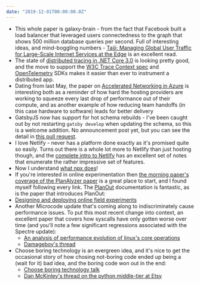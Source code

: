 ```yaml
---
date: "2019-12-01T00:00:00.0Z"
---
```


- This whole paper is galaxy-brain - from the fact that Facebook built a load balancer that leveraged users connectedness to the graph that shows 500 million database queries per second.  Full of interesting ideas, and mind-boggling numbers - [Taiji: Managing Global User Traffic for Large-Scale Internet Services at the Edge] is an excellent read.
- The state of [distributed tracing in .NET Core 3.0] is looking pretty good, and the move to support the [W3C Trace Context spec] and [OpenTelemetry] SDKs makes it easier than ever to instrument a distributed app. 
- Dating from last May, the paper on [Accelerated Networking in Azure] is interesting both as a reminder of how hard the hosting providers are working to squeeze every last drop of performance out of their compute, and as another example of how reducing team handoffs (in this case hardware to software) leads for better delivery
- GatsbyJS now has support for hot schema rebuilds - I've been caught out by not restarting `gatsby develop` when updating the schema, so this is a welcome addition.  No announcement post yet, but you can see the detail in [this pull request][gatsby pull request for schema rebuild].
- I love Netlify - never has a platform done exactly as it's promised quite so easily.  Turns out there is a whole lot more to Netlify than just hosting though, and the [complete intro to Netlify] has an excellent set of notes that enumerate the rather impressive set of features.
- Now I understand [what npx does]!
- If you're interested in online experimentation then [the morning paper's coverage of the PlanAlyzer paper][planalyzer paper] is a great place to start, and I found myself following every link.  The [PlanOut] documentation is fantastic, as is the paper that introduces PlanOut:
- [Designing and deploying online field experiments]
- Another Microcode update that's coming along to indiscriminately cause performance issues.  To put this most recent change into context, an excellent paper that covers how syscalls have only gotten worse over time (and you'll note a few significant regressions associated with the Spectre update):
  - [An analysis of performance evolution of linux's core operations]
  - [Damageboy's thread]
- Choose boring technology is an evergreen idea, and it's nice to get the occasional story of how chosing not-boring code ended up being a (wait for it) bad idea, and the boring code won out in the end:
  - [Choose boring technology talk]
  - [Dan McKinley's thread on the python middle-tier at Etsy]

[Taiji: Managing Global User Traffic for Large-Scale Internet Services at the Edge]: https://research.fb.com/publications/taiji-managing-global-user-traffic-for-large-scale-internet-services-at-the-edge/
[distributed tracing in .NET Core 3.0]: https://devblogs.microsoft.com/aspnet/improvements-in-net-core-3-0-for-troubleshooting-and-monitoring-distributed-apps/
[W3C Trace Context spec]: https://www.w3.org/TR/trace-context/
[OpenTelemetry]: https://opentelemetry.io/
[Accelerated Networking in Azure]: https://blog.acolyer.org/2018/05/01/azure-accelerated-networking-smartnics-in-the-public-cloud/
[PlanOut]: http://facebook.github.io/planout/
[planalyzer paper]: https://blog.acolyer.org/2019/11/22/planalyzer/
[Designing and deploying online field experiments]: https://arxiv.org/pdf/1409.3174v1.pdf
[what npx does]: https://medium.com/@maybekatz/introducing-npx-an-npm-package-runner-55f7d4bd282b
[complete intro to Netlify]: https://www.netlify.com/blog/2019/10/07/complete-intro-to-netlify-in-3.5-hours/
[An analysis of performance evolution of linux's core operations]: https://blog.acolyer.org/2019/11/04/an-analysis-of-performance-evolution-of-linuxs-core-operations/
[Damageboy's thread]: https://twitter.com/damageboy/status/1194751035136450560
[Choose boring technology talk]: http://boringtechnology.club/
[Dan McKinley's thread on the python middle-tier at Etsy]: https://twitter.com/mcfunley/status/1194713711337852928
[gatsby pull request for schema rebuild]: https://github.com/gatsbyjs/gatsby/pull/19092